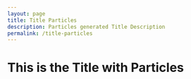 ```yaml
---
layout: page
title: Title Particles
description: Particles generated Title Description
permalink: /title-particles
---
```


<h1>This is the Title with Particles</h1>

<script src="js/a"></script>